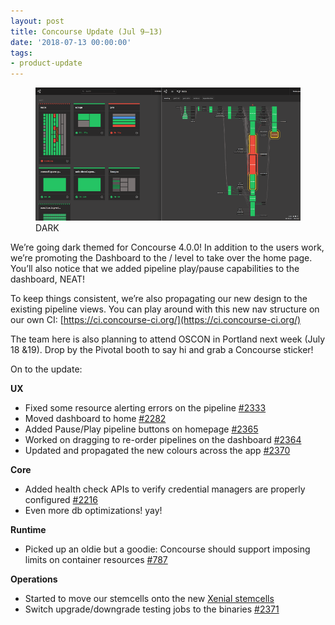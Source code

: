 ```yaml
---
layout: post
title: Concourse Update (Jul 9–13)
date: '2018-07-13 00:00:00'
tags:
- product-update
---
```


<figure class="kg-card kg-image-card kg-card-hascaption"><img src="assets/images/downloaded_images/Concourse-Update--Jul-9-13-/1-AuH8VYkniNetbpZtRBjTuA.png" class="kg-image" alt loading="lazy"><figcaption>DARK</figcaption></figure>

We’re going dark themed for Concourse 4.0.0! In addition to the users work, we’re promoting the Dashboard to the / level to take over the home page. You’ll also notice that we added pipeline play/pause capabilities to the dashboard, NEAT!

To keep things consistent, we’re also propagating our new design to the existing pipeline views. You can play around with this new nav structure on our own CI: [https://ci.concourse-ci.org/](https://ci.concourse-ci.org/)

The team here is also planning to attend OSCON in Portland next week (July 18 &19). Drop by the Pivotal booth to say hi and grab a Concourse sticker!

On to the update:

**UX**

- Fixed some resource alerting errors on the pipeline [#2333](https://github.com/concourse/concourse/issues/2333)
- Moved dashboard to home [#2282](https://github.com/concourse/concourse/issues/2282)
- Added Pause/Play pipeline buttons on homepage [#2365](https://github.com/concourse/concourse/issues/2365)
- Worked on dragging to re-order pipelines on the dashboard [#2364](https://github.com/concourse/concourse/issues/2333)
- Updated and propagated the new colours across the app [#2370](https://github.com/concourse/concourse/issues/2370)

**Core**

- Added health check APIs to verify credential managers are properly configured [#2216](https://github.com/concourse/concourse/issues/2216)
- Even more db optimizations! yay!

**Runtime**

- Picked up an oldie but a goodie: Concourse should support imposing limits on container resources [#787](https://github.com/concourse/concourse/issues/787)

**Operations**

- Started to move our stemcells onto the new [Xenial stemcells](https://github.com/concourse/concourse-bosh-deployment/issues/71)
- Switch upgrade/downgrade testing jobs to the binaries [#2371](https://github.com/concourse/concourse/issues/2371)
